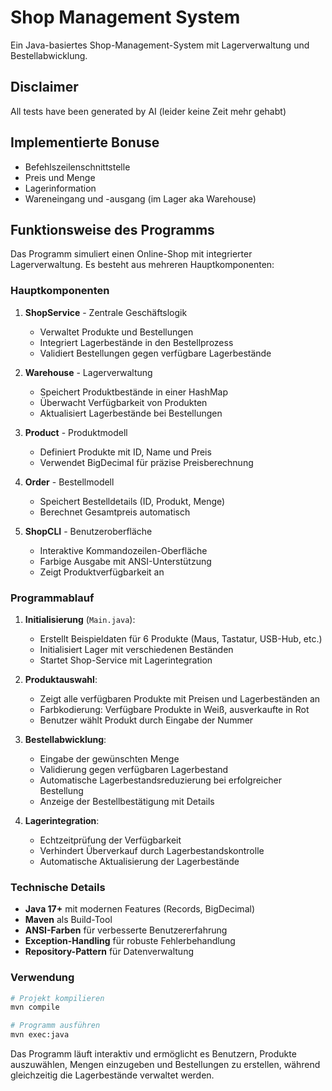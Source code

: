 # Shop Management System

Ein Java-basiertes Shop-Management-System mit Lagerverwaltung und Bestellabwicklung.

## Disclaimer

All tests have been generated by AI (leider keine Zeit mehr gehabt)

## Implementierte Bonuse

- Befehlszeilenschnittstelle
- Preis und Menge
- Lagerinformation
- Wareneingang und -ausgang (im Lager aka Warehouse)

## Funktionsweise des Programms

Das Programm simuliert einen Online-Shop mit integrierter Lagerverwaltung. Es besteht aus mehreren Hauptkomponenten:

### Hauptkomponenten

1. **ShopService** - Zentrale Geschäftslogik
   - Verwaltet Produkte und Bestellungen
   - Integriert Lagerbestände in den Bestellprozess
   - Validiert Bestellungen gegen verfügbare Lagerbestände

2. **Warehouse** - Lagerverwaltung
   - Speichert Produktbestände in einer HashMap
   - Überwacht Verfügbarkeit von Produkten
   - Aktualisiert Lagerbestände bei Bestellungen

3. **Product** - Produktmodell
   - Definiert Produkte mit ID, Name und Preis
   - Verwendet BigDecimal für präzise Preisberechnung

4. **Order** - Bestellmodell
   - Speichert Bestelldetails (ID, Produkt, Menge)
   - Berechnet Gesamtpreis automatisch

5. **ShopCLI** - Benutzeroberfläche
   - Interaktive Kommandozeilen-Oberfläche
   - Farbige Ausgabe mit ANSI-Unterstützung
   - Zeigt Produktverfügbarkeit an

### Programmablauf

1. **Initialisierung** (`Main.java`):
   - Erstellt Beispieldaten für 6 Produkte (Maus, Tastatur, USB-Hub, etc.)
   - Initialisiert Lager mit verschiedenen Beständen
   - Startet Shop-Service mit Lagerintegration

2. **Produktauswahl**:
   - Zeigt alle verfügbaren Produkte mit Preisen und Lagerbeständen an
   - Farbkodierung: Verfügbare Produkte in Weiß, ausverkaufte in Rot
   - Benutzer wählt Produkt durch Eingabe der Nummer

3. **Bestellabwicklung**:
   - Eingabe der gewünschten Menge
   - Validierung gegen verfügbaren Lagerbestand
   - Automatische Lagerbestandsreduzierung bei erfolgreicher Bestellung
   - Anzeige der Bestellbestätigung mit Details

4. **Lagerintegration**:
   - Echtzeitprüfung der Verfügbarkeit
   - Verhindert Überverkauf durch Lagerbestandskontrolle
   - Automatische Aktualisierung der Lagerbestände

### Technische Details

- **Java 17+** mit modernen Features (Records, BigDecimal)
- **Maven** als Build-Tool
- **ANSI-Farben** für verbesserte Benutzererfahrung
- **Exception-Handling** für robuste Fehlerbehandlung
- **Repository-Pattern** für Datenverwaltung

### Verwendung

```bash
# Projekt kompilieren
mvn compile

# Programm ausführen
mvn exec:java 
```

Das Programm läuft interaktiv und ermöglicht es Benutzern, Produkte auszuwählen, Mengen einzugeben und Bestellungen zu erstellen, während gleichzeitig die Lagerbestände verwaltet werden.

